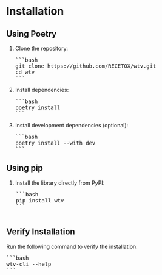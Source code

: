 # Installation

## Using Poetry
1. Clone the repository:
   <pre>
   ```bash
   git clone https://github.com/RECETOX/wtv.git
   cd wtv
   ```
   </pre>

2. Install dependencies:
   <pre>
   ```bash
   poetry install
   ```
   </pre>

3. Install development dependencies (optional):
   <pre>
   ```bash
   poetry install --with dev
   ```
   </pre>

## Using pip
1. Install the library directly from PyPI:
  <pre>
   ```bash
   pip install wtv
   ```
   </pre>

## Verify Installation
Run the following command to verify the installation:
<pre>
```bash
wtv-cli --help
```
</pre>
